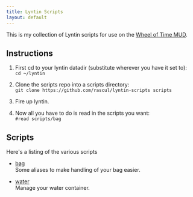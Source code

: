 ```yaml
---
title: Lyntin Scripts
layout: default
---
```


This is my collection of Lyntin scripts for use on the 
[Wheel of Time MUD](http://wotmud.org).

## Instructions

1. First cd to your lyntin datadir (substitute wherever you have it set to):  
   `cd ~/lyntin`

2. Clone the scripts repo into a scripts directory:  
   `git clone https://github.com/rascul/lyntin-scripts scripts`

3. Fire up lyntin.

4. Now all you have to do is read in the scripts you want:  
   `#read scripts/bag`

## Scripts

Here's a listing of the various scripts

*  [bag](bag)  
   Some aliases to make handling of your bag easier.

*  [water](water)  
    Manage your water container.